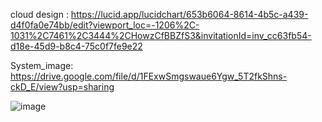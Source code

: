 
cloud design : https://lucid.app/lucidchart/653b6064-8614-4b5c-a439-d4f0fa0e74bb/edit?viewport_loc=-1206%2C-1031%2C7461%2C3444%2CHowzCfBBZfS3&invitationId=inv_cc63fb54-d18e-45d9-b8c4-75c0f7fe9e22


System_image: https://drive.google.com/file/d/1FExwSmgswaue6Ygw_5T2fkShns-ckD_E/view?usp=sharing


![image](https://github.com/user-attachments/assets/35f638f0-6c7e-47b3-b612-8df1c6cf68c7)
